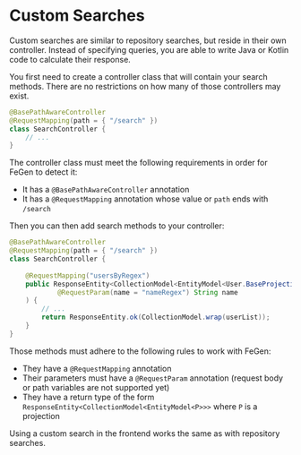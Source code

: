 # Custom Searches

Custom searches are similar to repository searches, but reside in their own controller.
Instead of specifying queries, you are able to write Java or Kotlin code to calculate their response.

You first need to create a controller class that will contain your search methods.
There are no restrictions on how many of those controllers may exist.

```java
@BasePathAwareController
@RequestMapping(path = { "/search" })
class SearchController {
    // ...
}
```

The controller class must meet the following requirements in order for FeGen to detect it:

- It has a `@BasePathAwareController` annotation
- It has a `@RequestMapping` annotation whose value or `path` ends with `/search`

Then you can then add search methods to your controller:

```java
@BasePathAwareController
@RequestMapping(path = { "/search" })
class SearchController {
    
    @RequestMapping("usersByRegex")
    public ResponseEntity<CollectionModel<EntityModel<User.BaseProjection>>> usersByRegex(
            @RequestParam(name = "nameRegex") String name
    ) {
        // ...
        return ResponseEntity.ok(CollectionModel.wrap(userList));
    }
}

```

Those methods must adhere to the following rules to work with FeGen:

- They have a `@RequestMapping` annotation
- Their parameters must have a `@RequestParam` annotation (request body or path variables are not supported yet)
- They have a return type of the form `ResponseEntity<CollectionModel<EntityModel<P>>>` where `P` is a projection

Using a custom search in the frontend works the same as with repository searches.
